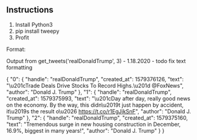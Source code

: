 Instructions
-----
1) Install Python3
2) pip install tweepy
3) Profit




Format:

Output from get_tweets('realDonaldTrump', 3) - 1.18.2020 - todo fix text formatting

{
  "0": {
    "handle": "realDonaldTrump",
    "created_at": 1579376126,
    "text": "\\u201cTrade Deals Drive Stocks To Record Highs.\\u201d @FoxNews",
    "author": "Donald J. Trump"
  },
  "1": {
    "handle": "realDonaldTrump",
    "created_at": 1579375993,
    "text": "\\u201cDay after day, really good news on the economy. By the way, this didn\\u2019t just happen by accident, it\\u2019s the result o\\u2026 https://t.co/r1EgJjkSnF",
    "author": "Donald J. Trump"
  },
  "2": {
    "handle": "realDonaldTrump",
    "created_at": 1579375160,
    "text": "Tremendous surge in new housing construction in December, 16.9%, biggest in many years!",
    "author": "Donald J. Trump"
  }
}
